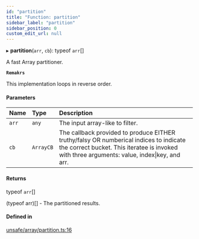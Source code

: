 ```yaml
---
id: "partition"
title: "Function: partition"
sidebar_label: "partition"
sidebar_position: 0
custom_edit_url: null
---
```


▸ **partition**(`arr`, `cb`): typeof `arr`[]

A fast Array partitioner.

**`Remakrs`**

This implementation loops in reverse order.

#### Parameters

| Name | Type | Description |
| :------ | :------ | :------ |
| `arr` | `any` | The input array-like to filter. |
| `cb` | `ArrayCB` | The callback provided to produce EITHER truthy/falsy OR numberical indices to indicate the correct bucket.              This iteratee is invoked with three arguments: value, index\|key, and arr. |

#### Returns

typeof `arr`[]

(typeof arr)[] - The partitioned results.

#### Defined in

[unsafe/array/partition.ts:16](https://github.com/axisiscool/hikidashi/blob/6610d16/src/unsafe/array/partition.ts#L16)
